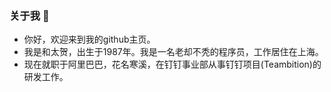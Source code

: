 ### 关于我 👋
- 你好，欢迎来到我的github主页。
- 我是和太贺，出生于1987年。我是一名老却不秃的程序员，工作居住在上海。
- 现在就职于阿里巴巴，花名寒溪，在钉钉事业部从事钉钉项目(Teambition)的研发工作。


<!--
**huotaihe/huotaihe** is a ✨ _special_ ✨ repository because its `README.md` (this file) appears on your GitHub profile.

Here are some ideas to get you started:

- 🔭 I’m currently working on ...
- 🌱 I’m currently learning ...
- 👯 I’m looking to collaborate on ...
- 🤔 I’m looking for help with ...
- 💬 Ask me about ...
- 📫 How to reach me: ...
- 😄 Pronouns: ...
- ⚡ Fun fact: ...
-->
